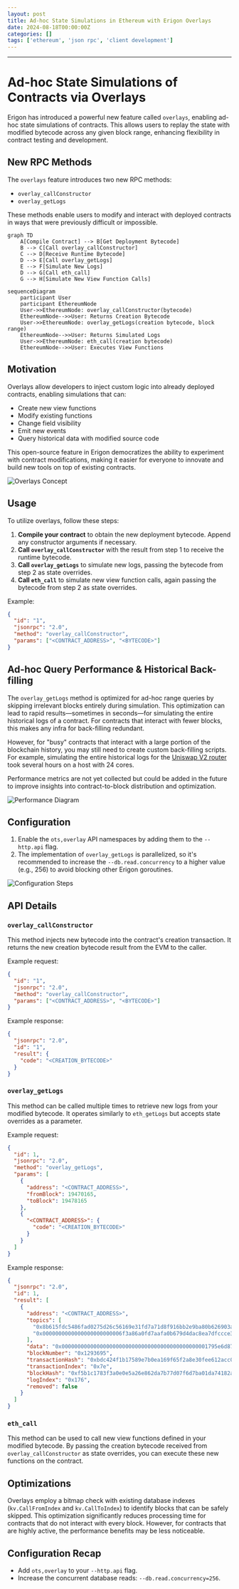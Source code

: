 ```yaml
---
layout: post
title: Ad-hoc State Simulations in Ethereum with Erigon Overlays
date: 2024-08-18T00:00:00Z
categories: []
tags: ['ethereum', 'json rpc', 'client development']
---
```


---

# Ad-hoc State Simulations of Contracts via Overlays

Erigon has introduced a powerful new feature called `overlays`, enabling ad-hoc state simulations of contracts. This allows users to replay the state with modified bytecode across any given block range, enhancing flexibility in contract testing and development.

## New RPC Methods

The `overlays` feature introduces two new RPC methods:

- `overlay_callConstructor`
- `overlay_getLogs`

These methods enable users to modify and interact with deployed contracts in ways that were previously difficult or impossible.

```mermaid
graph TD
    A[Compile Contract] --> B[Get Deployment Bytecode]
    B --> C[Call overlay_callConstructor]
    C --> D[Receive Runtime Bytecode]
    D --> E[Call overlay_getLogs]
    E --> F[Simulate New Logs]
    D --> G[Call eth_call]
    G --> H[Simulate New View Function Calls]
```

```mermaid
sequenceDiagram
    participant User
    participant EthereumNode
    User->>EthereumNode: overlay_callConstructor(bytecode)
    EthereumNode-->>User: Returns Creation Bytecode
    User->>EthereumNode: overlay_getLogs(creation bytecode, block range)
    EthereumNode-->>User: Returns Simulated Logs
    User->>EthereumNode: eth_call(creation bytecode)
    EthereumNode-->>User: Executes View Functions
```

## Motivation

Overlays allow developers to inject custom logic into already deployed contracts, enabling simulations that can:

- Create new view functions
- Modify existing functions
- Change field visibility
- Emit new events
- Query historical data with modified source code

This open-source feature in Erigon democratizes the ability to experiment with contract modifications, making it easier for everyone to innovate and build new tools on top of existing contracts.

![Overlays Concept](https://example.com/overlays-concept-diagram) <!-- Replace with an actual link to the diagram -->

## Usage

To utilize overlays, follow these steps:

1. **Compile your contract** to obtain the new deployment bytecode. Append any constructor arguments if necessary.
2. **Call `overlay_callConstructor`** with the result from step 1 to receive the runtime bytecode.
3. **Call `overlay_getLogs`** to simulate new logs, passing the bytecode from step 2 as state overrides.
4. **Call `eth_call`** to simulate new view function calls, again passing the bytecode from step 2 as state overrides.

Example:

```json
{
  "id": "1",
  "jsonrpc": "2.0",
  "method": "overlay_callConstructor",
  "params": ["<CONTRACT_ADDRESS>", "<BYTECODE>"]
}
```

## Ad-hoc Query Performance & Historical Back-filling

The `overlay_getLogs` method is optimized for ad-hoc range queries by skipping irrelevant blocks entirely during simulation. This optimization can lead to rapid results—sometimes in seconds—for simulating the entire historical logs of a contract. For contracts that interact with fewer blocks, this makes any infra for back-filling redundant.

However, for "busy" contracts that interact with a large portion of the blockchain history, you may still need to create custom back-filling scripts. For example, simulating the entire historical logs for the [Uniswap V2 router](https://etherscan.io/address/0x7a250d5630b4cf539739df2c5dacb4c659f2488d#code) took several hours on a host with 24 cores.

Performance metrics are not yet collected but could be added in the future to improve insights into contract-to-block distribution and optimization.

![Performance Diagram](https://example.com/performance-diagram) <!-- Replace with an actual link to the diagram -->

## Configuration

1. Enable the `ots,overlay` API namespaces by adding them to the `--http.api` flag.
2. The implementation of `overlay_getLogs` is parallelized, so it's recommended to increase the `--db.read.concurrency` to a higher value (e.g., 256) to avoid blocking other Erigon goroutines.

![Configuration Steps](https://example.com/configuration-diagram) <!-- Replace with an actual link to the diagram -->

## API Details

### `overlay_callConstructor`

This method injects new bytecode into the contract's creation transaction. It returns the new creation bytecode result from the EVM to the caller.

Example request:

```json
{
  "id": "1",
  "jsonrpc": "2.0",
  "method": "overlay_callConstructor",
  "params": ["<CONTRACT_ADDRESS>", "<BYTECODE>"]
}
```

Example response:

```json
{
  "jsonrpc": "2.0",
  "id": "1",
  "result": {
    "code": "<CREATION_BYTECODE>"
  }
}
```

### `overlay_getLogs`

This method can be called multiple times to retrieve new logs from your modified bytecode. It operates similarly to `eth_getLogs` but accepts state overrides as a parameter.

Example request:

```json
{
  "id": 1,
  "jsonrpc": "2.0",
  "method": "overlay_getLogs",
  "params": [
    {
      "address": "<CONTRACT_ADDRESS>",
      "fromBlock": 19470165,
      "toBlock": 19478165
    },
    {
      "<CONTRACT_ADDRESS>": {
        "code": "<CREATION_BYTECODE>"
      }
    }
  ]
}
```

Example response:

```json
{
  "jsonrpc": "2.0",
  "id": 1,
  "result": [
    {
      "address": "<CONTRACT_ADDRESS>",
      "topics": [
        "0x8b615fdc5486fad0275d26c56169e31fd7a71d8f916bb2e9ba80b626903a8b64",
        "0x0000000000000000000000006f3a86a0fd7aafa0b679d4dac8ea7dfccce383ab"
      ],
      "data": "0x0000000000000000000000000000000000000000000001795e6d875dd7c7541500000000000000000000000000000000000000000000014611be39e4bd5d6c300000000000000000000000000000000000000000000000294b9e341f9bf78418",
      "blockNumber": "0x1293695",
      "transactionHash": "0xbdc424f1b17589e7b0ea169f65f2a8e30fee612acc0560db350f42ec26bd1f87",
      "transactionIndex": "0x7e",
      "blockHash": "0xf5b1c1783f3a0e0e5a26e862da7b77d07f6d7ba01da74182af0fc432cc62e404",
      "logIndex": "0x176",
      "removed": false
    }
  ]
}
```

### `eth_call`

This method can be used to call new view functions defined in your modified bytecode. By passing the creation bytecode received from `overlay_callConstructor` as state overrides, you can execute these new functions on the contract.

## Optimizations

Overlays employ a bitmap check with existing database indexes (`kv.CallFromIndex` and `kv.CallToIndex`) to identify blocks that can be safely skipped. This optimization significantly reduces processing time for contracts that do not interact with every block. However, for contracts that are highly active, the performance benefits may be less noticeable.

## Configuration Recap

- Add `ots,overlay` to your `--http.api` flag.
- Increase the concurrent database reads: `--db.read.concurrency=256`.

